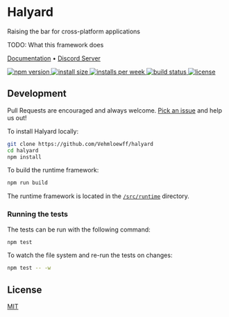 # Halyard

Raising the bar for cross-platform applications

TODO: What this framework does

[Documentation](/docs) • [Discord Server](https://discord.gg/EzctDxj)

<p>
  <a href="https://www.npmjs.com/package/halyard">
    <img src="https://img.shields.io/npm/v/halyard.svg?color=blue" alt="npm version">
  </a>

  <a href="https://packagephobia.now.sh/result?p=svelte">
    <img src="https://packagephobia.now.sh/badge?p=halyard" alt="install size">
  </a>

  <a href="https://npmjs.com/package/versatilejs">
	<img src="https://img.shields.io/npm/dw/halyard?color=blue" alt="installs per week">
  </a>

  <a href="https://github.com/Vehmloewff/halyard/actions">
    <img src="https://img.shields.io/github/workflow/status/Vehmloewff/halyard/Node CI?color=blue&logo=github"
         alt="build status">
  </a>

  <a href="https://github.com/sveltejs/svelte/blob/master/LICENSE">
    <img src="https://img.shields.io/github/license/Vehmloewff/halyard?color=blue" alt="license">
  </a>
</p>

## Development

Pull Requests are encouraged and always welcome. [Pick an issue](https://github.com/Vehmloewff/halyard/issues?q=is%3Aissue+is%3Aopen+sort%3Aupdated-desc) and help us out!

To install Halyard locally:

```bash
git clone https://github.com/Vehmloewff/halyard
cd halyard
npm install
```

To build the runtime framework:

```bash
npm run build
```

The runtime framework is located in the [`/src/runtime`](/src/runtime) directory.

### Running the tests

The tests can be run with the following command:

```bash
npm test
```

To watch the file system and re-run the tests on changes:

```bash
npm test -- -w
```

## License

[MIT](/LICENSE)
